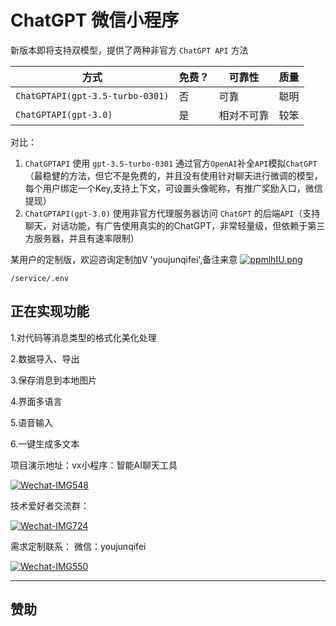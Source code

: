 # ChatGPT 微信小程序

新版本即将支持双模型，提供了两种非官方 `ChatGPT API` 方法

| 方式                               | 免费？ | 可靠性     | 质量 |
|----------------------------------| ------ | ---------- |----|
| `ChatGPTAPI(gpt-3.5-turbo-0301)` | 否     | 可靠       | 聪明 |
| `ChatGPTAPI(gpt-3.0)`            | 是     | 相对不可靠 | 较笨 |

对比：
1. `ChatGPTAPI` 使用 `gpt-3.5-turbo-0301` 通过官方`OpenAI`补全`API`模拟`ChatGPT`（最稳健的方法，但它不是免费的，并且没有使用针对聊天进行微调的模型，每个用户绑定一个Key,支持上下文，可设置头像昵称，有推广奖励入口，微信提现）
2. `ChatGPTAPI(gpt-3.0)` 使用非官方代理服务器访问 `ChatGPT` 的后端`API`（支持聊天，对话功能，有广告使用真实的的ChatGPT，非常轻量级，但依赖于第三方服务器，并且有速率限制）

某用户的定制版，欢迎咨询定制加V 'youjunqifei',备注来意
<a href="https://imgse.com/i/ppmlhIU"><img src="https://s1.ax1x.com/2023/03/08/ppmlhIU.png" alt="ppmlhIU.png" border="0" /></a>



```
/service/.env
```

## 正在实现功能

1.对代码等消息类型的格式化美化处理

2.数据导入、导出

3.保存消息到本地图片

4.界面多语言

5.语音输入

6.一键生成多文本

项目演示地址：vx小程序：智能AI聊天工具

<a href='https://postimg.cc/Z9mhW6VT' target='_blank'><img src='https://i.postimg.cc/Z9mhW6VT/Wechat-IMG548.jpg' border='0' alt='Wechat-IMG548'/></a>

技术爱好者交流群：

<a href='https://postimg.cc/nCskD5Pk' target='_blank'><img src='https://i.postimg.cc/nCskD5Pk/Wechat-IMG724.jpg' border='0' alt='Wechat-IMG724'/></a>


需求定制联系： 微信：youjunqifei

<a href='https://postimg.cc/6TPVtcpG' target='_blank'><img src='https://i.postimg.cc/6TPVtcpG/Wechat-IMG550.jpg' border='0' alt='Wechat-IMG550'/></a>

-------------------------------------------------

## 赞助





